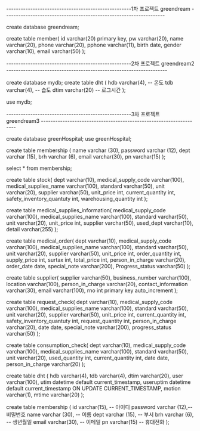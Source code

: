 ----------------------------------------------------1차 프로젝트 greendream -------------------------------------------------------------------

create database greendream;

create table member(
	id varchar(20) primary key,
	pw varchar(20),
	name varchar(20), 
	phone varchar(20), 
	pphone varchar(11), 
	birth date,
	gender varchar(10), 
	email varchar(50)
);

----------------------------------------------------2차 프로젝트 greendream2 -------------------------------------------------------------------

create database mydb; create table dht ( hdb varchar(4), -- 온도 tdb varchar(4), -- 습도 dtim varchar(20) -- 로그시간 );

use mydb; 

----------------------------------------------------3차 프로젝트 greendream3 -------------------------------------------------------------------

create database greenHospital; use greenHospital;

create table membership ( name varchar (30), password varchar (12), dept varchar (15), brh varchar (6), email varchar(30), pn varchar(15) );

select * from membership;

create table stock(
	dept varchar(10),
    medical_supply_code varchar(100),
    medical_supplies_name varchar(100),
    standard varchar(50),
    unit varchar(20),
    supplier varchar(50),
    unit_price int,
    current_quantity int,
    safety_inventory_quantuty int,
    warehousing_quantity int
);

create table medical_supplies_information(
	medical_supply_code varchar(100),
    medical_supplies_name varchar(100),
    standard varchar(50),
    unit varchar(20),
    unit_price int,
    supplier varchar(50),
    used_dept varchar(10),
    detail varchar(255)
);

create table medical_order(
	dept varchar(10),
	medical_supply_code varchar(100),
    medical_supplies_name varchar(100),
    standard varchar(50),
    unit varchar(20),
    supplier varchar(50),
    unit_price int,
    order_quantity int,
    supply_price int,
    surtax int,
    total_price int,
    person_in_charge varchar(20),
    order_date date,
    special_note varchar(200),
    Progress_status varchar(50)
);

create table supplier(
	supplier varchar(50),
    business_number varchar(100),
    location varchar(100),
    person_in_charge varchar(20),
    contact_information varchar(30),
    email varchar(100),
    rno int primary key auto_increment
);

create table request_check(
	dept varchar(10),
	medical_supply_code varchar(100),
    medical_supplies_name varchar(100),
    standard varchar(50),
    unit varchar(20),
    supplier varchar(50),
    unit_price int,
    current_quantity int,
    safety_inventory_quantuty int,
    request_quantity int,
    person_in_charge varchar(20),
    date date,
    special_note varchar(200),
    progress_status varchar(50)
);

create table consumption_check(
	dept varchar(10),
    medical_supply_code varchar(100),
    medical_supplies_name varchar(100),
    standard varchar(50),
    unit varchar(20),
    used_quantity int,
    current_quantity int,
    date date,
    person_in_charge varchar(20)
);

create table dht (
	hdb varchar(4),
    tdb varchar(4),
    dtim varchar(20),
    user varchar(100),
    utim datetime default current_timestamp,
    useruptim datetime default current_timestamp ON UPDATE CURRENT_TIMESTAMP,
    motion varchar(1),
    mtime varchar(20)
);

create table membership (
	id varchar(15), 	  -- 아이디
	password varchar (12),-- 비밀번호
    name varchar (30),	  -- 이름
    dept varchar (15),    -- 부서
    brh varchar (6),	  -- 생년월일
    email varchar(30),    -- 이메일
    pn varchar(15)        -- 휴대전화
);
